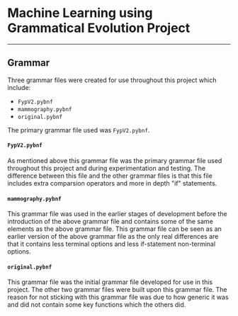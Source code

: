 # Machine Learning using Grammatical Evolution Project
--------------
## Grammar
Three grammar files were created for use throughout this project which include:
- `FypV2.pybnf`
- `mammography.pybnf`
- `original.pybnf`

The primary grammar file used was `FypV2.pybnf`.
#### **`FypV2.pybnf`**
As mentioned above this grammar file was the primary grammar file used throughout this project and during experimentation and testing. The difference between this file and the other grammar files is that this file includes extra comparsion operators and more in depth "if" statements.

#### **`mammography.pybnf`**
This grammar file was used in the earlier stages of development before the introduction of the above grammar file and contains some of the same elements as the above grammar file. This grammar file can be seen as an earlier version of the above grammar file as the only real differences are that it contains less terminal options and less if-statement non-terminal options.

#### **`original.pybnf`**
This grammar file was the initial grammar file developed for use in this project. The other two grammar files were built upon this grammar file. The reason for not sticking with this grammar file was due to how generic it was and did not contain some key functions which the others did.